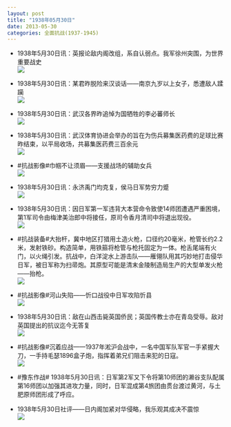 ```yaml
---
layout: post
title: "1938年05月30日"
date: 2013-05-30
categories: 全面抗战(1937-1945)
---
```


<meta name="referrer" content="no-referrer" />

- 1938年5月30日讯：英报论敌内阁改组，系自认弱点。我军徐州突围，为世界重要战史 <br/><img src="https://ww2.sinaimg.cn/large/aca367d8jw1e56ogtw3tmj20eq0a2407.jpg" />

- 1938年5月30日讯：某君昨脱险来汉谈话——南京九岁以上女子，悉遭敌人蹂躏 <br/><img src="https://ww2.sinaimg.cn/large/aca367d8jw1e56mqckad1j20c11957a8.jpg" />

- 1938年5月30日讯：武汉各界昨追悼为国牺牲的李必蕃师长 <br/><img src="https://ww2.sinaimg.cn/large/aca367d8jw1e56ll7t7m3j20c10kztam.jpg" />

- 1938年5月30日讯：武汉体育协进会举办的旨在为伤兵募集医药费的足球比赛昨结束，以平局收场，共募集医药费三百余元 <br/><img src="https://ww4.sinaimg.cn/large/aca367d8jw1e56fsoo10vj209k0a73zh.jpg" />

- #抗战影像#巾帼不让须眉——支援战场的辅助女兵 <br/><img src="https://ww2.sinaimg.cn/large/aca367d8jw1e56dsn9a6pj20ci0eqt9e.jpg" />

- 1938年5月30日讯：永济禹门均克复，侯马日军势穷力蹙 <br/><img src="https://ww3.sinaimg.cn/large/aca367d8jw1e567ppj7pkj20c1177dkx.jpg" />

- 1938年5月30日讯：因日军第一军违背大本营命令致使14师团遭遇严重困境，第1军司令由梅津美治郎中将接任，原司令香月清司中将退出现役。 <br/><img src="https://ww1.sinaimg.cn/large/aca367d8jw1e566urnji8j205z0enaab.jpg" />

- #抗战装备#大抬杆，冀中地区打猎用土造火枪，口径约20毫米，枪管长约2.2米，发射铁砂。构造简单，用铁箍将枪管与枪托固定为一体。枪舌尾端有火门，以火绳引发。抗战中，白洋淀水上游击队——雁翎队用其巧妙地打击侵华日军，被日军称为扫帚炮。其原型可能是清末金陵制造局生产的大型单发火枪——抬枪。 <br/><img src="https://ww4.sinaimg.cn/large/aca367d8jw1e5654fh8zzj20c10op3zo.jpg" />

- #抗战影像#河山失陷——忻口战役中日军攻陷忻县 <br/><img src="https://ww2.sinaimg.cn/large/aca367d8jw1e563d7dbkjj20gr0p043s.jpg" />

- 1938年5月30日讯：敌在山西击毙英国侨民；英国传教士亦在青岛受辱。敌对英国提出的抗议迄今无答复 <br/><img src="https://ww4.sinaimg.cn/large/aca367d8jw1e562ihy14lj209h0kbt9y.jpg" />

- #抗战影像#沉着应战——1937年淞沪会战中，一名中国军队军官一手紧握大刀，一手持毛瑟1896盒子炮，指挥着弟兄们阻击来犯的日寇。 <br/><img src="https://ww2.sinaimg.cn/large/aca367d8jw1e561mryyg6j20i20ei0t5.jpg" />

- #豫东作战# 1938年5月30日讯：日军第2军又下令将第10师团的濑谷支队配属第16师团以加强其进攻力量，同时，日军混成第4旅团由贯台渡过黄河，与土肥原师团形成了呼应。 

- 1938年5月30日社评——日内阁加紧对华侵略，我乐观其成决不震惊 <br/><img src="https://ww1.sinaimg.cn/large/aca367d8jw1e55ygbrv2wj20c10ocdj8.jpg" />

